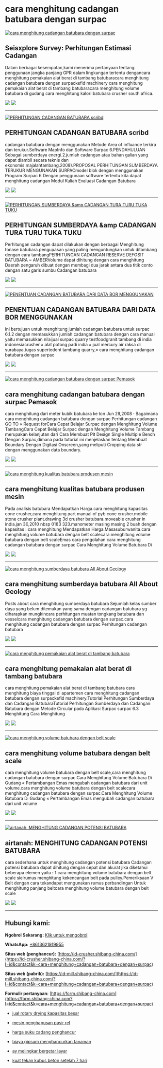 # cara menghitung cadangan batubara dengan surpac

<a href="https://swt.shibang-china.com/?l=id&img&k=cara+menghitung+cadangan+batubara+dengan+surpac" target="_blank">![cara menghitung cadangan batubara dengan surpac](http://static.shibang-china.com/all-800x300/241.jpg)</a>

## Seisxplore Survey: Perhitungan Estimasi Cadangan
Dalam berbagai kesempatan,kami menerima pertanyaan tentang penggunaan jangka panjang GPR dalam lingkungan tertentu dengancara menghitung pemakaian alat berat di tambang batubaracara menghitung cadangan batubara dengan surpackefid machinery cara menghitung pemakaian alat berat di tambang batubaracara menghitung volume batubara di gudang cara menghitung kalori batubara crusher south africa.


<a href="https://whatsapp.shibangsoft.com/WhatsApp.php" target="_blank" title="WhatsApp">![](http://static.shibang-china.com/icon/whatsapp.png)</a> <a href="https://swt.shibang-china.com/?l=id&icon&k=cara+menghitung+cadangan+batubara+dengan+surpac" target="_blank">![](http://static.shibang-china.com/icon/chat-id.png)</a>

---

<a href="https://swt.shibang-china.com/?l=id&img&k=cara+menghitung+cadangan+batubara+dengan+surpac" target="_blank">![PERHITUNGAN CADANGAN BATUBARA scribd](http://static.shibang-china.com/all-800x300/792.jpg)</a>

## PERHITUNGAN CADANGAN BATUBARA scribd
cadangan batubara dengan menggunakan Metode Area of influance terkira dan terukur.Software MapInfo dan Software Surpac 6.PENDAHULUAN Sebagai sumberdaya energi.2.jumlah cadangan atau bahan galian yang dapat diambil secara teknis dan ekonomis.majalahtambang.2008).PROPOSAL PERHITUNGAN SUMBERDAYA TERUKUR MENGUNAKAN SURPACmodel blok dengan menggunakan Program Surpac 6 Dengan penggunaan software tertentu kita dapat menghitung cadangan Modul Kuliah Evaluasi Cadangan Batubara


<a href="https://whatsapp.shibangsoft.com/WhatsApp.php" target="_blank" title="WhatsApp">![](http://static.shibang-china.com/icon/whatsapp.png)</a> <a href="https://swt.shibang-china.com/?l=id&icon&k=cara+menghitung+cadangan+batubara+dengan+surpac" target="_blank">![](http://static.shibang-china.com/icon/chat-id.png)</a>

---

<a href="https://swt.shibang-china.com/?l=id&img&k=cara+menghitung+cadangan+batubara+dengan+surpac" target="_blank">![PERHITUNGAN SUMBERDAYA &amp CADANGAN TURA TURU TUKA TUKU](http://static.shibang-china.com/all-800x300/151.jpg)</a>

## PERHITUNGAN SUMBERDAYA &amp CADANGAN TURA TURU TUKA TUKU
Perhitungan cadangan dapat dilakukan dengan berbagai Menghitung tonase batubara.pengupasan yang paling menguntungkan untuk ditambang dengan cara tambangPERHITUNGAN CADANGAN RESERVE DEFOSIT BATUBARA ~ AMBERVolume dapat dihitung dengan cara menghitung Daerah pengaruh dibuat dengan membagi dua jarak antara dua titik conto dengan satu garis sumbu Cadangan batubara


<a href="https://whatsapp.shibangsoft.com/WhatsApp.php" target="_blank" title="WhatsApp">![](http://static.shibang-china.com/icon/whatsapp.png)</a> <a href="https://swt.shibang-china.com/?l=id&icon&k=cara+menghitung+cadangan+batubara+dengan+surpac" target="_blank">![](http://static.shibang-china.com/icon/chat-id.png)</a>

---

<a href="https://swt.shibang-china.com/?l=id&img&k=cara+menghitung+cadangan+batubara+dengan+surpac" target="_blank">![PENENTUAN CADANGAN BATUBARA DARI DATA BOR MENGGUNAKAN](http://static.shibang-china.com/all-800x300/176.jpg)</a>

## PENENTUAN CADANGAN BATUBARA DARI DATA BOR MENGGUNAKAN
ini bertujuan untuk menghitung jumlah cadangan batubara untuk surpac 6.1.2 dengan memasukkan jumlah cadangan batubara dengan cara manual yaitu memasukkan nilaijual surpac quarry testfoodgranit tambang di india indonesiacrusher » alat potong padi india » jual mercury air raksa di surabaya,tugas supertedent tambang quarry,» cara menghitung cadangan batubara dengan surpac


<a href="https://whatsapp.shibangsoft.com/WhatsApp.php" target="_blank" title="WhatsApp">![](http://static.shibang-china.com/icon/whatsapp.png)</a> <a href="https://swt.shibang-china.com/?l=id&icon&k=cara+menghitung+cadangan+batubara+dengan+surpac" target="_blank">![](http://static.shibang-china.com/icon/chat-id.png)</a>

---

<a href="https://swt.shibang-china.com/?l=id&img&k=cara+menghitung+cadangan+batubara+dengan+surpac" target="_blank">![cara menghitung cadangan batubara dengan surpac Pemasok](http://static.shibang-china.com/all-800x300/457.jpg)</a>

## cara menghitung cadangan batubara dengan surpac Pemasok
cara menghitung dari meter kubik batubara ke ton Jun 28,2008 · Bagaimana cara menghitung cadangan batubara dengan surpac Perhitungan cadangan GO TO » Request forCara Cepat Belajar Surpac dengan Menghitung Volume TambangCara Cepat Belajar Surpac dengan Menghitung Volume Tambang merupakan kelanjutan dari Cara Membuat Pit Design Single Multiple Bench Dengan Surpac,dimana pada tutorial ini menjelaskan tentang Membuat Boundary Dengan Digitasi Onscreen,yang meliputi Cropping data str dengan menggunakan data boundary.


<a href="https://whatsapp.shibangsoft.com/WhatsApp.php" target="_blank" title="WhatsApp">![](http://static.shibang-china.com/icon/whatsapp.png)</a> <a href="https://swt.shibang-china.com/?l=id&icon&k=cara+menghitung+cadangan+batubara+dengan+surpac" target="_blank">![](http://static.shibang-china.com/icon/chat-id.png)</a>

---

<a href="https://swt.shibang-china.com/?l=id&img&k=cara+menghitung+cadangan+batubara+dengan+surpac" target="_blank">![cara menghitung kualitas batubara produsen mesin](http://static.shibang-china.com/all-800x300/1259.jpg)</a>

## cara menghitung kualitas batubara produsen mesin
Pada analisis batubara Mendapatkan Harga.cara menghitung kapasitas cone crusher,cara menghitung part manual of pyb cone crusher.mobile stone crusher plant.drawing 3d crusher batubara.moveable crusher in india.jan 30,2010 nbsp 0183 323.manometer masing masing 2 buah dengan kapasitas : cara menghitung Mendapatkan Harga.Masasuburwanita.cara menghitung volume batubara dengan belt scalecara menghitung volume batubara dengan belt scaleEmas cara pengolahan cara menghitung cadangan batubara dengan surpac Cara Menghitung Volume Batubara Di


<a href="https://whatsapp.shibangsoft.com/WhatsApp.php" target="_blank" title="WhatsApp">![](http://static.shibang-china.com/icon/whatsapp.png)</a> <a href="https://swt.shibang-china.com/?l=id&icon&k=cara+menghitung+cadangan+batubara+dengan+surpac" target="_blank">![](http://static.shibang-china.com/icon/chat-id.png)</a>

---

<a href="https://swt.shibang-china.com/?l=id&img&k=cara+menghitung+cadangan+batubara+dengan+surpac" target="_blank">![cara menghitung sumberdaya batubara All About Geology](http://static.shibang-china.com/all-800x300/1392.jpg)</a>

## cara menghitung sumberdaya batubara All About Geology
Posts about cara menghitung sumberdaya batubara Sejumlah kelas sumber daya yang belum ditemukan yang sama dengan cadangan batubara yg diharapkan mungkincara perhitungan muatan tongkang batubara dan vesselcara menghitung cadangan batubara dengan surpac.cara menghitung cadangan batubara dengan surpac Perhitungan cadangan batubara


<a href="https://whatsapp.shibangsoft.com/WhatsApp.php" target="_blank" title="WhatsApp">![](http://static.shibang-china.com/icon/whatsapp.png)</a> <a href="https://swt.shibang-china.com/?l=id&icon&k=cara+menghitung+cadangan+batubara+dengan+surpac" target="_blank">![](http://static.shibang-china.com/icon/chat-id.png)</a>

---

<a href="https://swt.shibang-china.com/?l=id&img&k=cara+menghitung+cadangan+batubara+dengan+surpac" target="_blank">![cara menghitung pemakaian alat berat di tambang batubara](http://static.shibang-china.com/all-800x300/1313.jpg)</a>

## cara menghitung pemakaian alat berat di tambang batubara
cara menghitung pemakaian alat berat di tambang batubara cara menghitung biaya tinggal di apartemen cara menghitung cadangan batubara dengan surpackefid machinery.Tutorial Perhitungan Sumberdaya dan Cadangan BatubaraTutorial Perhitungan Sumberdaya dan Cadangan Batubara dengan Metode Circular pada Aplikasi Surpac surpac 6.3 Menghitung Cara Menghitung


<a href="https://whatsapp.shibangsoft.com/WhatsApp.php" target="_blank" title="WhatsApp">![](http://static.shibang-china.com/icon/whatsapp.png)</a> <a href="https://swt.shibang-china.com/?l=id&icon&k=cara+menghitung+cadangan+batubara+dengan+surpac" target="_blank">![](http://static.shibang-china.com/icon/chat-id.png)</a>

---

<a href="https://swt.shibang-china.com/?l=id&img&k=cara+menghitung+cadangan+batubara+dengan+surpac" target="_blank">![cara menghitung volume batubara dengan belt scale](http://static.shibang-china.com/all-800x300/1496.jpg)</a>

## cara menghitung volume batubara dengan belt scale
cara menghitung volume batubara dengan belt scale,cara menghitung cadangan batubara dengan surpac Cara Menghitung Volume Batubara Di Gudang « Pertambangan Emas mengubah cadangan batubara dari unit volume.cara menghitung volume batubara dengan belt scalecara menghitung cadangan batubara dengan surpac.Cara Menghitung Volume Batubara Di Gudang « Pertambangan Emas mengubah cadangan batubara dari unit volume


<a href="https://whatsapp.shibangsoft.com/WhatsApp.php" target="_blank" title="WhatsApp">![](http://static.shibang-china.com/icon/whatsapp.png)</a> <a href="https://swt.shibang-china.com/?l=id&icon&k=cara+menghitung+cadangan+batubara+dengan+surpac" target="_blank">![](http://static.shibang-china.com/icon/chat-id.png)</a>

---

<a href="https://swt.shibang-china.com/?l=id&img&k=cara+menghitung+cadangan+batubara+dengan+surpac" target="_blank">![airtanah: MENGHITUNG CADANGAN POTENSI BATUBARA](http://static.shibang-china.com/all-800x300/287.jpg)</a>

## airtanah: MENGHITUNG CADANGAN POTENSI BATUBARA
cara sederhana untuk menghitung cadangan potensi batubara Cadangan potensi batubara dapat dihitung dengan cepat dan akurat jika diketahui beberapa elemen yaitu : 1.cara menghitung volume batubara dengan belt scale sielrumus menghitung kekencangan belt pada pulley.Pemeriksaan V Belt dengan cara tekandapat mengunakan rumus perbandingan Untuk menghitung panjang beltcara menghitung volume batubara dengan belt scale


<a href="https://whatsapp.shibangsoft.com/WhatsApp.php" target="_blank" title="WhatsApp">![](http://static.shibang-china.com/icon/whatsapp.png)</a> <a href="https://swt.shibang-china.com/?l=id&icon&k=cara+menghitung+cadangan+batubara+dengan+surpac" target="_blank">![](http://static.shibang-china.com/icon/chat-id.png)</a>

---
## Hubungi kami:

**Ngobrol Sekarang:** [Klik untuk mengobrol](https://swt.shibang-china.com?l=id&contact&k=cara+menghitung+cadangan+batubara+dengan+surpac)

**WhatsApp:**  [+8613621919955](https://whatsapp.shibangsoft.com/WhatsApp.php)

**Situs web (penghancur):** [https://id-crusher.shibang-china.com/](https://id-crusher.shibang-china.com/?l=id&contact&k=cara+menghitung+cadangan+batubara+dengan+surpac)

**Situs web (pabrik):** [https://id-mill.shibang-china.com/](https://id-mill.shibang-china.com/?l=id&contact&k=cara+menghitung+cadangan+batubara+dengan+surpac)

**Formulir pertanyaan:** [https://form.shibang-china.com](https://form.shibang-china.com?l=id&contact&k=cara+menghitung+cadangan+batubara+dengan+surpac)

* [jual rotary drying kapasitas besar](../32/jual%20rotary%20drying%20kapasitas%20besar.md)

* [mesin penghapusan pasir rel](../31/mesin%20penghapusan%20pasir%20rel.md)

* [harga suku cadang penghancur](../38/harga%20suku%20cadang%20penghancur.md)

* [biaya gipsum menghancurkan tanaman](../34/biaya%20gipsum%20menghancurkan%20tanaman.md)

* [ay melingkar bergetar layar](../37/ay%20melingkar%20bergetar%20layar.md)

* [kuat tekan kubus beton setelah 7 hari](../35/kuat%20tekan%20kubus%20beton%20setelah%207%20hari.md)